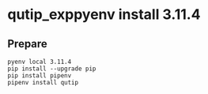 # qutip_exppyenv install 3.11.4

## Prepare

```
pyenv local 3.11.4
pip install --upgrade pip
pip install pipenv
pipenv install qutip
```
